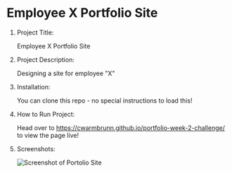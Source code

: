 # Employee X Portfolio Site

1. Project Title:

   Employee X Portfolio Site

2. Project Description:

   Designing a site for employee "X"

3. Installation:

   You can clone this repo - no special instructions to load this!

4. How to Run Project:

   Head over to https://cwarmbrunn.github.io/portfolio-week-2-challenge/ to view the page live!

5. Screenshots:

   ![Screenshot of Portolio Site](./)
